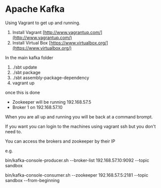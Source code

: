 # Apache Kafka #

Using Vagrant to get up and running.

1) Install Vagrant [http://www.vagrantup.com/](http://www.vagrantup.com/)  
2) Install Virtual Box [https://www.virtualbox.org/](https://www.virtualbox.org/)  

In the main kafka folder

1) ./sbt update  
2) ./sbt package  
3) ./sbt assembly-package-dependency  
4) vagrant up  

once this is done 
* Zookeeper will be running 192.168.57.5
* Broker 1 on 192.168.57.10

When you are all up and running you will be back at a command brompt.  

If you want you can login to the machines using vagrant ssh <machineName> but you don't need to.

You can access the brokers and zookeeper by their IP

e.g.

bin/kafka-console-producer.sh --broker-list 192.168.57.10:9092 --topic sandbox

bin/kafka-console-consumer.sh --zookeeper 192.168.57.5:2181 --topic sandbox --from-beginning
